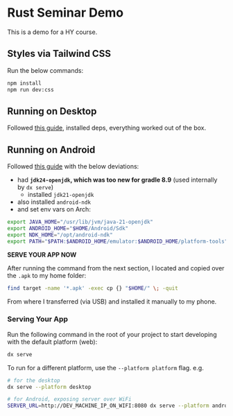 # Rust Seminar Demo

This is a demo for a HY course.

## Styles via Tailwind CSS

Run the below commands:

```bash
npm install
npm run dev:css
```

## Running on Desktop

Followed [this guide](https://dioxuslabs.com/learn/0.6/getting_started/#linux), installed deps, everything worked out of the box.

## Running on Android

Followed [this guide](https://dioxuslabs.com/learn/0.6/guides/mobile/#getting-set-up) with the below deviations:

- had **`jdk24-openjdk`, which was too new for gradle 8.9** (used internally by `dx serve`)
  - installed `jdk21-openjdk`
- also installed `android-ndk`
- and set env vars on Arch:

```sh
export JAVA_HOME="/usr/lib/jvm/java-21-openjdk"
export ANDROID_HOME="$HOME/Android/Sdk"
export NDK_HOME="/opt/android-ndk"
export PATH="$PATH:$ANDROID_HOME/emulator:$ANDROID_HOME/platform-tools"
```

**SERVE YOUR APP NOW**

After running the command from the next section, I located and copied over the `.apk` to my home folder:

```sh
find target -name '*.apk' -exec cp {} "$HOME/" \; -quit
```

From where I transferred (via USB) and installed it manually to my phone.

### Serving Your App

Run the following command in the root of your project to start developing with the default platform (web):

```bash
dx serve
```

To run for a different platform, use the `--platform platform` flag. e.g.

```bash
# for the desktop
dx serve --platform desktop

# for Android, exposing server over WiFi
SERVER_URL=http://DEV_MACHINE_IP_ON_WIFI:8080 dx serve --platform android --addr 0.0.0.0
```
